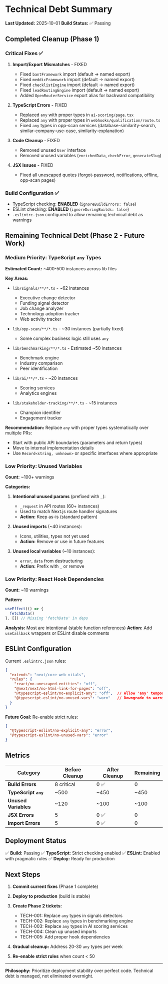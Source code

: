 # Technical Debt Summary

**Last Updated:** 2025-10-01
**Build Status:** ✅ Passing

## Completed Cleanup (Phase 1)

### Critical Fixes ✅
1. **Import/Export Mismatches** - FIXED
   - Fixed `bantFramework` import (default → named export)
   - Fixed `meddicFramework` import (default → named export)
   - Fixed `checklistEngine` import (default → named export)
   - Fixed `leadRoutingEngine` import (default → named export)
   - Added `OpenRouterService` export alias for backward compatibility

2. **TypeScript Errors** - FIXED
   - Replaced `any` with proper types in `ai-scoring/page.tsx`
   - Replaced `any` with proper types in `webhooks/qualification/route.ts`
   - Fixed `any` types in opp-scan services (database-similarity-search, similar-company-use-case, similarity-explanation)

3. **Code Cleanup** - FIXED
   - Removed unused `User` interface
   - Removed unused variables (`enrichedData`, `checkError`, `generateSlug`)

4. **JSX Issues** - FIXED
   - Fixed all unescaped quotes (forgot-password, notifications, offline, opp-scan pages)

### Build Configuration ✅
- TypeScript checking: **ENABLED** (`ignoreBuildErrors: false`)
- ESLint checking: **ENABLED** (`ignoreDuringBuilds: false`)
- `.eslintrc.json` configured to allow remaining technical debt as warnings

## Remaining Technical Debt (Phase 2 - Future Work)

### Medium Priority: TypeScript `any` Types
**Estimated Count:** ~400-500 instances across lib files

**Key Areas:**
- `lib/signals/**/*.ts` - ~62 instances
  - Executive change detector
  - Funding signal detector
  - Job change analyzer
  - Technology adoption tracker
  - Web activity tracker

- `lib/opp-scan/**/*.ts` - ~30 instances (partially fixed)
  - Some complex business logic still uses `any`

- `lib/benchmarking/**/*.ts` - Estimated ~50 instances
  - Benchmark engine
  - Industry comparison
  - Peer identification

- `lib/ai/**/*.ts` - ~20 instances
  - Scoring services
  - Analytics engines

- `lib/stakeholder-tracking/**/*.ts` - ~15 instances
  - Champion identifier
  - Engagement tracker

**Recommendation:**
Replace `any` with proper types systematically over multiple PRs:
- Start with public API boundaries (parameters and return types)
- Move to internal implementation details
- Use `Record<string, unknown>` or specific interfaces where appropriate

### Low Priority: Unused Variables
**Count:** ~100+ warnings

**Categories:**
1. **Intentional unused params** (prefixed with `_`):
   - `_request` in API routes (60+ instances)
   - Used to match Next.js route handler signatures
   - **Action:** Keep as-is (standard pattern)

2. **Unused imports** (~40 instances):
   - Icons, utilities, types not yet used
   - **Action:** Remove or use in future features

3. **Unused local variables** (~10 instances):
   - `error`, `data` from destructuring
   - **Action:** Prefix with `_` or remove

### Low Priority: React Hook Dependencies
**Count:** ~10 warnings

**Pattern:**
```typescript
useEffect(() => {
  fetchData()
}, []) // Missing 'fetchData' in deps
```

**Analysis:** Most are intentional (stable function references)
**Action:** Add `useCallback` wrappers or ESLint disable comments

## ESLint Configuration

Current `.eslintrc.json` rules:
```json
{
  "extends": "next/core-web-vitals",
  "rules": {
    "react/no-unescaped-entities": "off",
    "@next/next/no-html-link-for-pages": "off",
    "@typescript-eslint/no-explicit-any": "off",  // Allow 'any' temporarily
    "@typescript-eslint/no-unused-vars": "warn"   // Downgrade to warning
  }
}
```

**Future Goal:** Re-enable strict rules:
```json
{
  "@typescript-eslint/no-explicit-any": "error",
  "@typescript-eslint/no-unused-vars": "error"
}
```

## Metrics

| Category | Before Cleanup | After Cleanup | Remaining |
|----------|----------------|---------------|-----------|
| **Build Errors** | 8 critical | 0 ✅ | 0 |
| **TypeScript `any`** | ~500 | ~450 | ~450 |
| **Unused Variables** | ~120 | ~100 | ~100 |
| **JSX Errors** | 5 | 0 ✅ | 0 |
| **Import Errors** | 5 | 0 ✅ | 0 |

## Deployment Status

✅ **Build:** Passing
✅ **TypeScript:** Strict checking enabled
✅ **ESLint:** Enabled with pragmatic rules
✅ **Deploy:** Ready for production

## Next Steps

1. **Commit current fixes** (Phase 1 complete)
2. **Deploy to production** (build is stable)
3. **Create Phase 2 tickets:**
   - TECH-001: Replace `any` types in signals detectors
   - TECH-002: Replace `any` types in benchmarking engine
   - TECH-003: Replace `any` types in AI scoring services
   - TECH-004: Clean up unused imports
   - TECH-005: Add proper hook dependencies

4. **Gradual cleanup:** Address 20-30 `any` types per week
5. **Re-enable strict rules** when count < 50

---

**Philosophy:** Prioritize deployment stability over perfect code. Technical debt is managed, not eliminated overnight.
